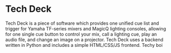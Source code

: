 # Tech Deck
Tech Deck is a piece of software which provides one unified cue list and trigger for Yamaha TF-series mixers and MagicQ lighting consoles, allowing for one single cue button to control your mix, call a lighting cue, play an audio file, and change an image on a projector. Tech Deck uses a backend written in Python and includes a simple HTML/CSS/JS frontend. Techy boi